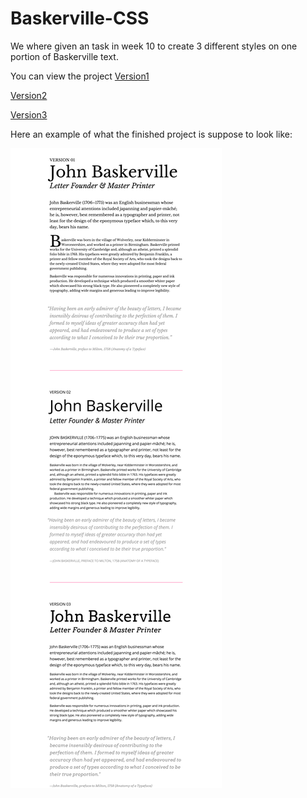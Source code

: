 # Baskerville-CSS

We where given an task in week 10 to create 3 different styles on one portion of Baskerville text.

You can view the project
[Version1](https://NathanPatton.github.io/Baskerville-CSS/index.html)

[Version2](https://github.com/NathanPatton/Baskerville-CSS/version2.html)

[Version3](https://github.com/NathanPatton/Baskerville-CSS/version3.html)

Here an example of what the finished project is suppose to look like:


![alt text](make_this_1.png "An example of that it should look like.")
